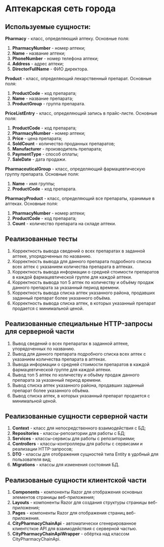 # Аптекарская сеть города

## Используемые сущности:
<b>Pharmacy</b> - класс, определяющий аптеку.
Основные поля:
1) <b>PharmacyNumber</b> - номер аптеки;
2) <b>Name</b> - название аптеки;
3) <b>PhoneNumber</b> - номер телефона аптеки;
4) <b>Address</b> - адрес аптеки;
5) <b>DirectorFullName</b> - ФИО директора.

<b>Product</b> - класс, определяющий лекарственный препарат.
Основные поля:
1) <b>ProductCode</b> - код препарата;
2) <b>Name</b> - название препарата;
3) <b>ProductGroup</b> - группа препарата.

<b>PriceListEntry</b> - класс, определяющий запись в прайс-листе.
Основные поля:
1) <b>ProductCode</b> - код препарата;
2) <b>PharmacyNumber</b> - номер аптеки;
3) <b>Price</b> - цена препарата;
4) <b>SoldCount</b> - количество проданных препаратов;
5) <b>Manufacturer</b> - производитель препарата;
6) <b>PaymentType</b> - способ оплаты;
7) <b>SaleDate</b> - дата продажи.

<b>PharmaceuticalGroup</b> - класс, определяющий фармацевтическую группу препарата.
Основные поля:
1) <b>Name</b> - имя группы;
2) <b>ProductCode</b> - код препарата.

<b>PharmacyProduct</b> - класс, определяющий все препараты, хранимые в аптеках.
Основные поля:
1) <b>PharmacyNumber</b> - номер аптеки;
2) <b>ProductCode</b> - код препарата;
3) <b>Count</b> - количество препарата на складе аптеки.

## Реализованные тесты
1) Корректность вывода сведений о всех препаратах в заданной аптеке, упорядоченных по 
названию.
2) Корректность вывода для данного препарата подробного списка всех аптек с указанием 
количества препарата в аптеках.
3) Корректность вывода информации о средней стоимости препаратов в каждой 
фармацевтической группе для каждой аптеки.
4) Корректность вывода топ 5 аптек по количеству и объёму продаж данного препарата за 
указанный период времени.
5) Корректность вывода списка аптек указанного района, продавших заданный препарат 
более указанного объёма.
6) Корректность вывода списка аптек, в которых указанный препарат продается с 
минимальной ценой.

## Реализованные специальные HTTP-запросы для серверной части
1) Вывод сведений о всех препаратах в заданной аптеке, упорядоченных по 
названию.
2) Вывод для данного препарата подробного списка всех аптек с указанием 
количества препарата в аптеках.
3) Вывода информации о средней стоимости препаратов в каждой 
фармацевтической группе для каждой аптеки.
4) Вывод топ 5 аптек по количеству и объёму продаж данного препарата за 
указанный период времени.
5) Вывод списка аптек указанного района, продавших заданный препарат 
более указанного объёма.
6) Вывод списка аптек, в которых указанный препарат продается с 
минимальной ценой.

## Реализованные сущности серверной части
1) <b>Context</b> - класс для непосредственного взаимодействия с БД;
2) <b>Repositories</b> - классы-репозитории для работы с БД;
3) <b>Services</b> - классы-сервисы для работы с репозиториями;
4) <b>Controllers</b> - классы-контроллеры для работы с сервисами и реализации HTTP-запросов;
5) <b>DTO</b> - классы для отображения сущностей типа Entity в удобный для пользователя вид;
6) <b>Migrations</b> - классы для изменения состояния БД.

## Реализованые сущности клиентской части
1) <b>Components</b> - компоненты Razor для отображения основных элементов страницы веб-приложения;
2) <b>Layouts</b> - компоненты Razor для создания структуры страницы веб-приложения;
3) <b>Pages</b> - компоненты Razor для отображения страниц веб-приложения.
4) <b>CityPharmacyChainApi</b> - автоматически сгенерированное клиентсткое API для взаимодействия с серверной частью.
5) <b>CityPharmacyChainApiWrapper</b> - обёртка над классом CityPharmacyChainApi.
